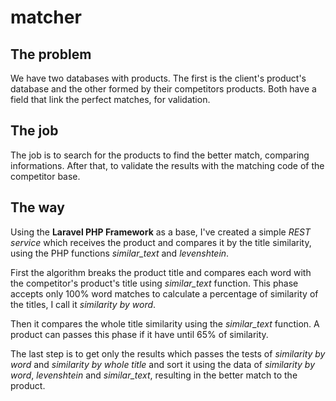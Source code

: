 matcher
=======

The problem
--------------

We have two databases with products. The first is the client's product's database and the other formed by their competitors products. Both have a field that link the perfect matches, for validation. 

The job
--------------

The job is to search for the products to find the better match, comparing informations. After that, to validate the results with the matching code of the competitor base.

The way
--------------

Using the **Laravel PHP Framework** as a base, I've created a simple *REST service* which receives the product and compares it by the title similarity, using the PHP functions *similar_text* and *levenshtein*.

First the algorithm breaks the product title and compares each word with the competitor's product's title using *similar_text* function. This phase accepts only 100% word matches to calculate a percentage of similarity of the titles, I call it *similarity by word*. 

Then it compares the whole title similarity using the *similar_text* function. A product can passes this phase if it have until 65% of similarity.

The last step is to get only the results which passes the tests of *similarity by word* and *similarity by whole title* and sort it using the data of *similarity by word*, *levenshtein* and *similar_text*, resulting in the better match to the product.
